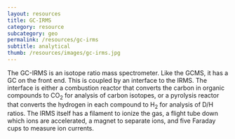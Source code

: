 ```yaml
---
layout: resources
title: GC-IRMS
category: resource
subcategory: geo
permalink: /resources/gc-irms
subtitle: analytical
thumb: /resources/images/gc-irms.jpg
---
```


The GC-IRMS is an isotope ratio mass spectrometer. Like the GCMS, it has a GC on the front end. This is coupled by an interface to the IRMS. The interface is either a combustion reactor that converts the carbon in organic compounds to CO<sub>2</sub> for analysis of carbon isotopes, or a pyrolysis reactor that converts the hydrogen in each compound to H<sub>2</sub> for analysis of D/H ratios. The IRMS itself has a filament to ionize the gas, a flight tube down which ions are accelerated, a magnet to separate ions, and five Faraday cups to measure ion currents. 

